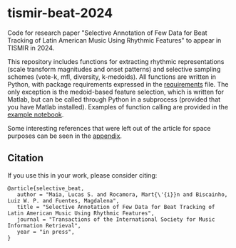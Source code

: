 # tismir-beat-2024
Code for research paper "Selective Annotation of Few Data for Beat Tracking of Latin American Music Using Rhythmic Features" to appear in TISMIR in 2024.

This repository includes functions for extracting rhythmic representations (scale transform magnitudes and onset patterns) and selective sampling schemes (vote-k, mfl, diversity, k-medoids). All functions are written in Python, with package requirements expressed in the [requirements](https://github.com/maia-ls/tismir-beat-2024/blob/main/requirements.txt) file. The only exception is the medoid-based feature selection, which is written for Matlab, but can be called through Python in a subprocess (provided that you have Matlab installed). Examples of function calling are provided in the [example notebook](https://github.com/maia-ls/tismir-beat-2024/blob/main/example.ipynb).

Some interesting references that were left out of the article for space purposes can be seen in the [appendix](https://github.com/maia-ls/tismir-beat-2024/blob/main/appendix.md).

## Citation
If you use this in your work, please consider citing:

```
@article{selective_beat,
   author = "Maia, Lucas S. and Rocamora, Mart{\'{i}}n and Biscainho, Luiz W. P. and Fuentes, Magdalena",
   title = "Selective Annotation of Few Data for Beat Tracking of Latin American Music Using Rhythmic Features",
   journal = "Transactions of the International Society for Music Information Retrieval",
   year = "in press",
}
```
